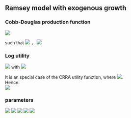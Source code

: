 ## Ramsey model with exogenous growth

### Cobb-Douglas production function

<img src="https://render.githubusercontent.com/render/math?math=Y_t = F(K_t,H_tN_t)=K_t^\alpha (E_t N_t )^{1-\alpha}">

such that <img src="https://render.githubusercontent.com/render/math?math=E_0=1"> ， <img src="https://render.githubusercontent.com/render/math?math=N_0=1">


### Log utility

<img src="https://render.githubusercontent.com/render/math?math=\sum_{s=0}^{\infty} \beta^s U(C_{t%2Bs})">   
with    
<img src="https://render.githubusercontent.com/render/math?math=U(C_{t%2Bs})=log(C_{t%2Bs})">     

It is an special case of the CRRA utility function, where <img src="https://render.githubusercontent.com/render/math?math=\sigma \rightarrow 0">.     
Hence:   
<img src="https://render.githubusercontent.com/render/math?math=\tilde{\beta}=\beta((1%2Bg)(1%2Bn))^{1-\sigma}=\beta">  

### parameters  

<img src="https://render.githubusercontent.com/render/math?math=\alpha = 0.3">   

<img src="https://render.githubusercontent.com/render/math?math=\beta = 0.95">   

<img src="https://render.githubusercontent.com/render/math?math=\sigma = 0.1">    

<img src="https://render.githubusercontent.com/render/math?math=n = 0.01">   

<img src="https://render.githubusercontent.com/render/math?math=g = 0.02"> 